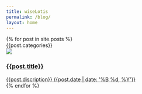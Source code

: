 ```yaml
---
title: wiseLotis
permalink: /blog/
layout: home
---
```

<div class="container">
<div class="row">
	{% for post in site.posts %}
	<div class="col-sm-4 post-wrapper">
		<div class="post-category">{{post.categories}}</div>
		<a href="{{post.url}}">
		<div class="post-inner">
			<img src="{% if post.image %} {{post.image}} {% else %} {{site.post_image}} {% endif %}"/>
			<h3 class="post-title">{{post.title}}</h3>
			<span class="post-description">{{post.discription}}</span>
			<span class="post-date">{{post.date | date: '%B %d, %Y'}}</span>
		</div>
		</a>
	</div>
	{% endfor %}
</div> 
</div>

<!-- <ul class="post">
	{% for post in site.posts %}
	<li class="post-title">
		<a href="{{post.url}}">
			{{ post.title }}
		</a>
		<div class='container'>
			
			{{post.discription}}
			{{post.date | date: '%B %d, %Y'}}
			</div>

			</li>
			{% endfor %}
</ul> -->